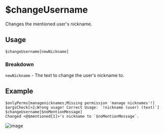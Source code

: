 # $changeUsername
Changes the mentioned user's nickname.

## Usage
```
$changeUsername[newNickname]
```

### Breakdown
`newNickname` - The text to change the user's nickname to.

## Example
```
$onlyPerms[managenicknames;Missing permission 'manage nicknames'!]
$argsCheck[>2;Wrong usage! Correct Usage: `!nickname (user) (text)`]
$changeUsername[$noMentionMessage]
Changed <@$mentioned[1]>'s nickname to `$noMentionMessage`.
```
![image](https://user-images.githubusercontent.com/69215413/120035233-406c3900-bfcc-11eb-8d1a-31d69da21622.png)
